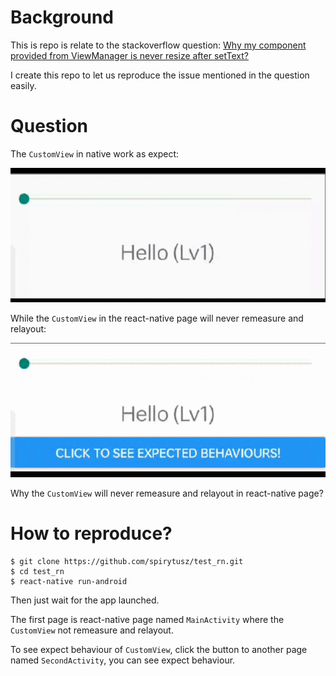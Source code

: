 # Background

This is repo is relate to the stackoverflow question: [Why my component provided from ViewManager is never resize after setText?](https://stackoverflow.com/questions/73671725/why-my-component-provided-from-viewmanager-is-never-resize-after-settext)

I create this repo to let us reproduce the issue mentioned in the question easily.

# Question

The `CustomView` in native work as expect:

![](./img/custom_under_native.gif)

While the `CustomView` in the react-native page will never remeasure and relayout:

![](./img/custom_view_under_react_root_view.gif)

Why the `CustomView` will never remeasure and relayout in react-native page?

# How to reproduce?

```shell script
$ git clone https://github.com/spirytusz/test_rn.git
$ cd test_rn
$ react-native run-android
```

Then just wait for the app launched. 

The first page is react-native page named `MainActivity` where the `CustomView` not remeasure and relayout.

To see expect behaviour of `CustomView`, click the button to another page named `SecondActivity`, you can see expect behaviour.
